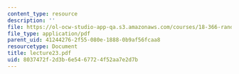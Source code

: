 ```yaml
---
content_type: resource
description: ''
file: https://ol-ocw-studio-app-qa.s3.amazonaws.com/courses/18-366-random-walks-and-diffusion-fall-2006/8037472f2d3b6e5467724f52aa7e2d7b_lecture23.pdf
file_type: application/pdf
parent_uid: 41244276-2f55-080e-1888-0b9af56fcaa8
resourcetype: Document
title: lecture23.pdf
uid: 8037472f-2d3b-6e54-6772-4f52aa7e2d7b
---
```

